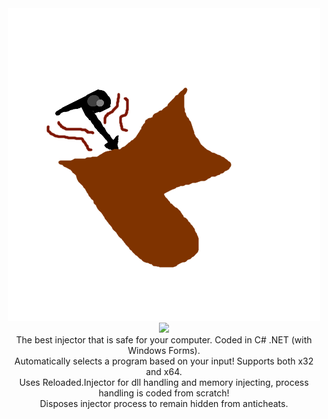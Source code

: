 <div align="center"><img src="logo.png"></div>
<div align="center"><img src="https://img.shields.io/static/v1?label=Language&message=C_Sharp&color=9cf"></div>
<div align="center">The best injector that is safe for your computer. Coded in C# .NET (with Windows Forms).</div>
<div align="center">Automatically selects a program based on your input! Supports both x32 and x64.</div>


<div align="center">Uses Reloaded.Injector for dll handling and memory injecting, process handling is coded from scratch!</div>
<div align="center">Disposes injector process to remain hidden from anticheats.</div>
